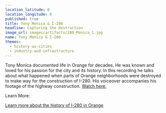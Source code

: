 ```yaml
---
location_latitude: 0
location_longitude: 0
published: true
title: Tony Monica & I-280
headline: Capturing the destruction
image_url: images/artifacts/280_Monica_1.jpg
name: Tony Monica & I-280
themes:
  - history-us-cities
  - industry-and-infrastructure
---
```

Tony Monica documented life in Orange for decades.  He was known and loved for his passion for the city and its history.  In this recording he talks about what happened when parts of Orange neighborhoods were destroyed to make way for the construction of I-280.  His voiceover accompanies his footage of the highway construction. [Watch here.](https://vimeo.com/120005076)  

Learn More:  

[Learn more about the history of I-280 in Orange](http://hiddentreasuresoforange.org/artifacts/280-an-urban-freeway)
